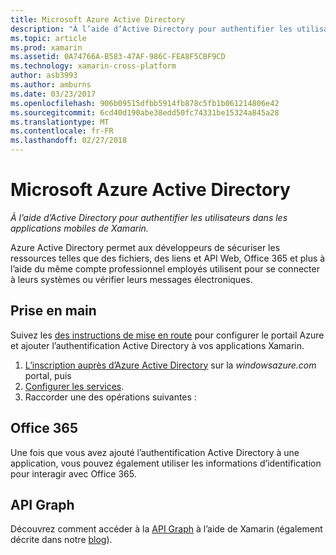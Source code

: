 ```yaml
---
title: Microsoft Azure Active Directory
description: "À l’aide d’Active Directory pour authentifier les utilisateurs dans les applications mobiles de Xamarin."
ms.topic: article
ms.prod: xamarin
ms.assetid: 0A74766A-B583-47AF-986C-FEA8F5CBF9CD
ms.technology: xamarin-cross-platform
author: asb3993
ms.author: amburns
ms.date: 03/23/2017
ms.openlocfilehash: 906b09515dfbb5914fb878c5fb1b061214806e42
ms.sourcegitcommit: 6cd40d190abe38edd50fc74331be15324a845a28
ms.translationtype: MT
ms.contentlocale: fr-FR
ms.lasthandoff: 02/27/2018
---
```

# <a name="microsoft-azure-active-directory"></a>Microsoft Azure Active Directory

_À l’aide d’Active Directory pour authentifier les utilisateurs dans les applications mobiles de Xamarin._


Azure Active Directory permet aux développeurs de sécuriser les ressources telles que des fichiers, des liens et API Web, Office 365 et plus à l’aide du même compte professionnel employés utilisent pour se connecter à leurs systèmes ou vérifier leurs messages électroniques.

## <a name="getting-started"></a>Prise en main

Suivez les [des instructions de mise en route](~/cross-platform/data-cloud/active-directory/get-started/index.md) pour configurer le portail Azure et ajouter l’authentification Active Directory à vos applications Xamarin.

1. [L’inscription auprès d’Azure Active Directory](~/cross-platform/data-cloud/active-directory/get-started/register.md) sur la *windowsazure.com* portal, puis
2. [Configurer les services](~/cross-platform/data-cloud/active-directory/get-started/configure.md).
3. Raccorder une des opérations suivantes :

## <a name="office-365"></a>Office 365

Une fois que vous avez ajouté l’authentification Active Directory à une application, vous pouvez également utiliser les informations d’identification pour interagir avec Office 365.

## <a name="graph-api"></a>API Graph

Découvrez comment accéder à la [API Graph](~/cross-platform/data-cloud/active-directory/graph.md) à l’aide de Xamarin (également décrite dans notre [blog](http://blog.xamarin.com/authenticate-xamarin-mobile-apps-using-azure-active-directory/)).


